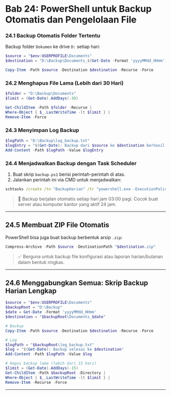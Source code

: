 # **Bab 24: PowerShell untuk Backup Otomatis dan Pengelolaan File**

### **24.1 Backup Otomatis Folder Tertentu**

Backup folder `Dokumen` ke drive `D:` setiap hari:
```powershell
$source = "$env:USERPROFILE\Documents"
$destination = "D:\Backup\Documents_$(Get-Date -Format 'yyyyMMdd_HHmm')"

Copy-Item -Path $source -Destination $destination -Recurse -Force
```

### **24.2 Menghapus File Lama (Lebih dari 30 Hari)**
```powershell
$folder = "D:\Backup\Documents"
$limit = (Get-Date).AddDays(-30)

Get-ChildItem -Path $folder -Recurse |
Where-Object { $_.LastWriteTime -lt $limit } |
Remove-Item -Force
```

### **24.3 Menyimpan Log Backup**
```powershell
$logPath = "D:\Backup\log_backup.txt"
$logEntry = "$(Get-Date): Backup dari $source ke $destination berhasil.`n"
Add-Content -Path $logPath -Value $logEntry
```

### **24.4 Menjadwalkan Backup dengan Task Scheduler**
1. Buat skrip `backup.ps1` berisi perintah-perintah di atas.
2. Jalankan perintah ini via CMD untuk menjadwalkan:
```cmd
schtasks /create /tn "BackupHarian" /tr "powershell.exe -ExecutionPolicy Bypass -File D:\Script\backup.ps1" /sc daily /st 03:00
```

> 🔁 Backup berjalan otomatis setiap hari jam 03:00 pagi. Cocok buat server atau komputer kantor yang aktif 24 jam.

---

## **24.5 Membuat ZIP File Otomatis**
PowerShell bisa juga buat backup berbentuk arsip `.zip`:
```powershell
Compress-Archive -Path $source -DestinationPath "$destination.zip"
```

> ✅ Berguna untuk backup file konfigurasi atau laporan harian/bulanan dalam bentuk ringkas.

---

## **24.6 Menggabungkan Semua: Skrip Backup Harian Lengkap**
```powershell
$source = "$env:USERPROFILE\Documents"
$backupRoot = "D:\Backup"
$date = Get-Date -Format 'yyyyMMdd_HHmm'
$destination = "$backupRoot\Documents_$date"

# Backup
Copy-Item -Path $source -Destination $destination -Recurse -Force

# Log
$logPath = "$backupRoot\log_backup.txt"
$log = "$(Get-Date): Backup selesai ke $destination"
Add-Content -Path $logPath -Value $log

# Hapus backup lama (lebih dari 15 hari)
$limit = (Get-Date).AddDays(-15)
Get-ChildItem -Path $backupRoot -Directory |
Where-Object { $_.LastWriteTime -lt $limit } |
Remove-Item -Recurse -Force
```

---
